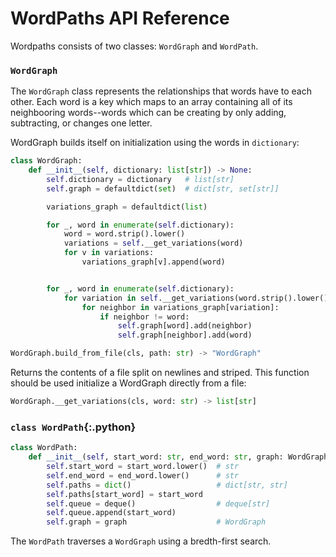 # WordPaths API Reference #


Wordpaths consists of two classes: `WordGraph` and `WordPath`.

### `WordGraph` ###

The `WordGraph` class represents the relationships that words have to each other. Each word is a key which maps to an array containing all of its neighbooring words--words which can be creating by only adding, subtracting, or changes one letter.


WordGraph builds itself on initialization using the words in `dictionary`:

```py
class WordGraph:
    def __init__(self, dictionary: list[str]) -> None:
        self.dictionary = dictionary   # list[str]
        self.graph = defaultdict(set)  # dict[str, set[str]]

        variations_graph = defaultdict(list)

        for _, word in enumerate(self.dictionary):
            word = word.strip().lower()
            variations = self.__get_variations(word)
            for v in variations:
                variations_graph[v].append(word)


        for _, word in enumerate(self.dictionary):
            for variation in self.__get_variations(word.strip().lower()):
                for neighbor in variations_graph[variation]:
                    if neighbor != word:
                        self.graph[word].add(neighbor)
                        self.graph[neighbor].add(word)

```



```py
WordGraph.build_from_file(cls, path: str) -> "WordGraph"
```
Returns the contents of a file split on newlines and striped. This function should be used initialize a WordGraph directly from a file:


```py
WordGraph.__get_variations(cls, word: str) -> list[str]
```



### `class WordPath`{:.python} ###

```py
class WordPath:
    def __init__(self, start_word: str, end_word: str, graph: WordGraph) -> None:
        self.start_word = start_word.lower()  # str
        self.end_word = end_word.lower()      # str
        self.paths = dict()                   # dict[str, str]
        self.paths[start_word] = start_word
        self.queue = deque()                  # deque[str]
        self.queue.append(start_word)
        self.graph = graph                    # WordGraph

```

The `WordPath` traverses a `WordGraph` using a bredth-first search.
